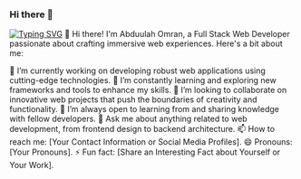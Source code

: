 ### Hi there 👋
[![Typing SVG](https://readme-typing-svg.demolab.com?font=Fira+Code&pause=1000&center=true&random=false&width=435&lines=Biomedical+Engineering+Student;Full-Stack+Web+Developer)](https://git.io/typing-svg)
👋 Hi there! I'm Abduulah Omran, a Full Stack Web Developer passionate about crafting immersive web experiences. Here's a bit about me:

🔭 I’m currently working on developing robust web applications using cutting-edge technologies.
🌱 I’m constantly learning and exploring new frameworks and tools to enhance my skills.
👯 I’m looking to collaborate on innovative web projects that push the boundaries of creativity and functionality.
🤔 I’m always open to learning from and sharing knowledge with fellow developers.
💬 Ask me about anything related to web development, from frontend design to backend architecture.
📫 How to reach me: [Your Contact Information or Social Media Profiles].
😄 Pronouns: [Your Pronouns].
⚡ Fun fact: [Share an Interesting Fact about Yourself or Your Work].

